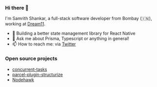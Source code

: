 ### Hi there 👋

I'm Samrith Shankar, a full-stack software developer from Bombay (🇮🇳), working at [Dream11](https://dream11.com).

- 🚧 Building a better state management library for React Native
- 💬 Ask me about Prisma, Typescript or anything in general!
- 📫 How to reach me: via [Twitter](https://twitter.com/tueieo)

### Open source projects
- [concurrent-tasks](https://github.com/samrith-s/concurrent-tasks)
- [parcel-plugin-structurize](https://github.com/samrith-s/parcel-plugin-structurize)
- [Nodehawk](https://github.com/samrith-s/nodehawk)
